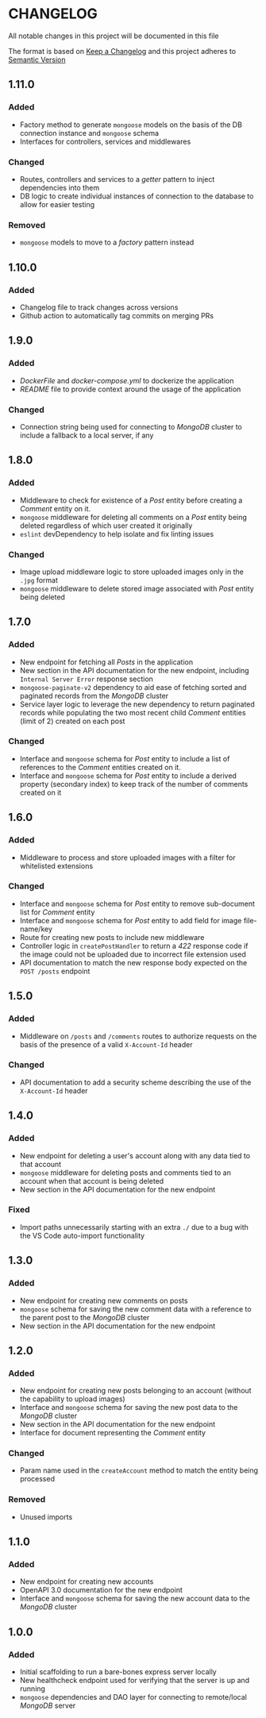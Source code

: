 # CHANGELOG

All notable changes in this project will be documented in this file

The format is based on [Keep a Changelog](http://keepachangelog.com/en/1.0.0) and this project adheres to [Semantic Version](http://semver.org/spec/v2.0.0.html)

## 1.11.0

### Added

- Factory method to generate `mongoose` models on the basis of the DB connection instance and `mongoose` schema
- Interfaces for controllers, services and middlewares

### Changed

- Routes, controllers and services to a _getter_ pattern to inject dependencies into them
- DB logic to create individual instances of connection to the database to allow for easier testing

### Removed

- `mongoose` models to move to a _factory_ pattern instead

## 1.10.0

### Added

- Changelog file to track changes across versions
- Github action to automatically tag commits on merging PRs

## 1.9.0

### Added

- _DockerFile_ and _docker-compose.yml_ to dockerize the application
- _README_ file to provide context around the usage of the application

### Changed

- Connection string being used for connecting to _MongoDB_ cluster to include a fallback to a local server, if any

## 1.8.0

### Added

- Middleware to check for existence of a _Post_ entity before creating a _Comment_ entity on it.
- `mongoose` middleware for deleting all comments on a _Post_ entity being deleted regardless of which user created it originally
- `eslint` devDependency to help isolate and fix linting issues

### Changed

- Image upload middleware logic to store uploaded images only in the `.jpg` format
- `mongoose` middleware to delete stored image associated with _Post_ entity being deleted

## 1.7.0

### Added

- New endpoint for fetching all _Posts_ in the application
- New section in the API documentation for the new endpoint, including `Internal Server Error` response section
- `mongoose-paginate-v2` dependency to aid ease of fetching sorted and paginated records from the _MongoDB_ cluster
- Service layer logic to leverage the new dependency to return paginated records while populating the two most recent child _Comment_ entities (limit of 2) created on each post

### Changed

- Interface and `mongoose` schema for _Post_ entity to include a list of references to the _Comment_ entities created on it.
- Interface and `mongoose` schema for _Post_ entity to include a derived property (secondary index) to keep track of the number of comments created on it

## 1.6.0

### Added

- Middleware to process and store uploaded images with a filter for whitelisted extensions

### Changed

- Interface and `mongoose` schema for _Post_ entity to remove sub-document list for _Comment_ entity
- Interface and `mongoose` schema for _Post_ entity to add field for image file-name/key
- Route for creating new posts to include new middleware
- Controller logic in `createPostHandler` to return a _422_ response code if the image could not be uploaded due to incorrect file extension used
- API documentation to match the new response body expected on the `POST /posts` endpoint

## 1.5.0

### Added

- Middleware on `/posts` and `/comments` routes to authorize requests on the basis of the presence of a valid `X-Account-Id` header

### Changed

- API documentation to add a security scheme describing the use of the `X-Account-Id` header

## 1.4.0

### Added

- New endpoint for deleting a user's account along with any data tied to that account
- `mongoose` middleware for deleting posts and comments tied to an account when that account is being deleted
- New section in the API documentation for the new endpoint

### Fixed

- Import paths unnecessarily starting with an extra `./` due to a bug with the VS Code auto-import functionality

## 1.3.0

### Added

- New endpoint for creating new comments on posts
- `mongoose` schema for saving the new comment data with a reference to the parent post to the _MongoDB_ cluster
- New section in the API documentation for the new endpoint

## 1.2.0

### Added

- New endpoint for creating new posts belonging to an account (without the capability to upload images)
- Interface and `mongoose` schema for saving the new post data to the _MongoDB_ cluster
- New section in the API documentation for the new endpoint
- Interface for document representing the _Comment_ entity

### Changed

- Param name used in the `createAccount` method to match the entity being processed

### Removed

- Unused imports

## 1.1.0

### Added

- New endpoint for creating new accounts
- OpenAPI 3.0 documentation for the new endpoint
- Interface and `mongoose` schema for saving the new account data to the _MongoDB_ cluster

## 1.0.0

### Added

- Initial scaffolding to run a bare-bones express server locally
- New healthcheck endpoint used for verifying that the server is up and running
- `mongoose` dependencies and DAO layer for connecting to remote/local _MongoDB_ server